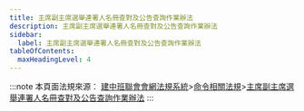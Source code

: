 ```yaml
---
title: 主席副主席選舉連署人名冊查對及公告查詢作業辦法
description: 主席副主席選舉連署人名冊查對及公告查詢作業辦法
sidebar:
  label: 主席副主席選舉連署人名冊查對及公告查詢作業辦法
tableOfContents:
  maxHeadingLevel: 4
---
```


:::note
本頁面法規來源：
[建中班聯會會網法規系統](https://ckhssc.wordpress.com/%e6%b3%95%e8%a6%8f%e7%b3%bb%e7%b5%b1/)\>[命令相關法規](https://ckhssc.wordpress.com/%e6%b3%95%e8%a6%8f%e5%91%bd%e4%bb%a4/)\>[主席副主席選舉連署人名冊查對及公告查詢作業辦法](https://drive.google.com/file/d/1C1XAzBi-I6J5-oLqNN42vcDlotzZoApC/view?usp=sharing)
:::